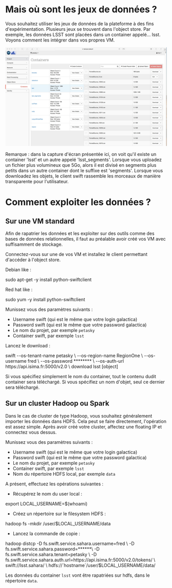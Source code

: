 # Mais où sont les jeux de données ?

Vous souhaitez utiliser les jeux de données de la plateforme à des fins d'expérimentation. Plusieurs jeux se trouvent dans l'object store. Par exemple, les données LSST sont placées dans un container appelé... lsst. Voyons comment les intégrer dans vos propres VM.

![Local Image](./images/swift-01.jpg)

<div class="alert alert-warning">Remarque : dans la capture d'écran présentée ici, on voit qu'il existe un container 'lsst' et un autre appelé 'lsst_segments'. Lorsque vous uploadez un fichier plus volumineux que 5Go, alors il est divisé en segments plus petits dans un autre container dont le suffixe est 'segments'.
Lorsque vous downloadez les objets, le client swift rassemble les morceaux de manière transparente pour l'utilisateur.</div>

# Comment exploiter les données ?

## Sur une VM standard

Afin de rapatrier les données et les exploiter sur des outils comme des bases de données relationnelles, il faut au préalable avoir créé vos VM avec suffisamment de stockage.

Connectez-vous sur une de vos VM et installez le client permettant d'accéder à l'object store.

Debian like :

<div class="command-line"><span class="command">sudo apt-get -y install python-swiftclient</span></div>

Red hat like :

<div class="command-line"><span class="command">sudo yum -y install python-swiftclient</span></div>

Munissez vous des paramètres suivants :

* Username swift (qui est le même que votre login galactica)
* Password swift (qui est le même que votre password galactica)
* Le nom du projet, par exemple `petasky`
* Container swift, par exemple `lsst`

Lancez le download :

<div class="command-line"><span class="command">swift --os-tenant-name petasky \
	  --os-region-name RegionOne \
	  --os-username fred  \
	  --os-password ******** \
	  --os-auth-url https://api.isima.fr:5000/v2.0 \
	  download lsst [object]</span></div>

Si vous spécifiez simplement le nom du container, tout le contenu dudit container sera téléchargé. Si vous spécifiez un nom d'objet, seul ce dernier sera téléchargé.

## Sur un cluster Hadoop ou Spark

Dans le cas de cluster de type Hadoop, vous souhaitez généralement importer les données dans HDFS. Cela peut se faire directement, l'opération est assez simple. Après avoir créé votre cluster, affectez une floating IP et connectez vous dessus.

Munissez vous des paramètres suivants :

* Username swift (qui est le même que votre login galactica)
* Password swift (qui est le même que votre password galactica)
* Le nom du projet, par exemple `petasky`
* Container swift, par exemple `lsst`
* Nom du répertoire HDFS local, par exemple `data`

A présent, effectuez les opérations suivantes :

* Récupérez le nom du user local :

<div class="command-line"><span class="command">export LOCAL_USERNAME=$(whoami)</span></div>

* Créez un répertoire sur le filesystem HDFS :

<div class="command-line"><span class="command">hadoop fs -mkdir /user/$LOCAL_USERNAME/data</span></div>

* Lancez la commande de copie  :

<div class="command-line"><span class="command">hadoop distcp -D fs.swift.service.sahara.username=fred \
	-D fs.swift.service.sahara.password=******\
    -D fs.swift.service.sahara.tenant=petasky \
    -D fs.swift.service.sahara.auth.url=https://api.isima.fr:5000/v2.0/tokens/ \
    swift://lsst.sahara/ \
    hdfs://`hostname`/user/$LOCAL_USERNAME/data/</span></div>

Les données du container `lsst` vont être rapatriées sur hdfs, dans le répertoire `data`. 

